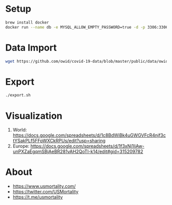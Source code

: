 # Setup
```sh
brew install docker
docker run --name db -e MYSQL_ALLOW_EMPTY_PASSWORD=true -d -p 3306:3306 mariadb:latest --secure-file-priv=""
```

# Data Import
```sh
wget https://github.com/owid/covid-19-data/blob/master/public/data/owid-covid-data.csv?raw=true -O data/world.csv
```

# Export
```sh
./export.sh
```

# Visualization
1) World: https://docs.google.com/spreadsheets/d/1c8BdWiBk4uGWGVFcR4njf3ctYSakPLf5FFpWXCkRPUs/edit?usp=sharing
2) Europe: https://docs.google.com/spreadsheets/d/1f3xNj1liAw-unPXZaEgqmSBjAeBR281vAH2QoTl-k14/edit#gid=315209782

# About
- https://www.usmortality.com/
- https://twitter.com/USMortality
- https://t.me/usmortality
